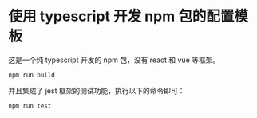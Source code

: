 # 使用 typescript 开发 npm 包的配置模板

这是一个纯 typescript 开发的 npm 包，没有 react 和 vue 等框架。

```shell
npm run build
```

并且集成了 jest 框架的测试功能，执行以下的命令即可：

```shell
npm run test
```
